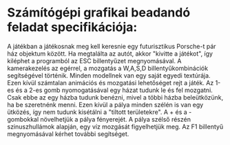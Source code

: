 # Számítógépi grafikai beadandó feladat specifikációja:

A játékban a játékosnak meg kell keresnie egy futurisztikus Porsche-t pár ház objektum között. Ha megtalálta az autót, akkor "kivitte a játékot", így kiléphet a programból az ESC billentyűzet megnyomásával.
A kamerakezelés az egérrel, a mozgatás a W,A,S,D billentyűkombinációk segítségével történik. Minden modellnek van egy saját egyedi textúrája. Ezen kívül számtalan animációs és mozgatási lehetőséget rejt a játék.
Az 1-es és a 2-es gomb nyomogatásával egy házat tudunk le és fel mozgatni. Csak ebbe az egy házba tudunk benézni, mivel a többi házba beleütközünk, ha be szeretnénk menni. Ezen kívül a pálya minden szélén is van egy ütközés, így nem tudunk kisétálni a "tiltott területekre".
A + és a - gombokkal növelhetjük a pálya fényerejét. A pálya szélső részén szinuszhullámok alapján, egy víz mozgását figyelhetjük meg.
Az F1 billentyű megnyomásával kérhet további segítséget.
